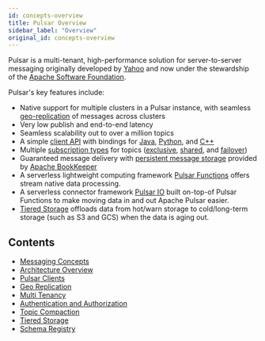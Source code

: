 ```yaml
---
id: concepts-overview
title: Pulsar Overview
sidebar_label: "Overview"
original_id: concepts-overview
---
```


Pulsar is a multi-tenant, high-performance solution for server-to-server messaging originally developed by [Yahoo](http://yahoo.github.io/) and now under the stewardship of the [Apache Software Foundation](https://www.apache.org/).

Pulsar's key features include:

* Native support for multiple clusters in a Pulsar instance, with seamless [geo-replication](administration-geo) of messages across clusters
* Very low publish and end-to-end latency
* Seamless scalability out to over a million topics
* A simple [client API](concepts-clients.md) with bindings for [Java](client-libraries-java.md), [Python](client-libraries-python.md), and [C++](client-libraries-cpp.md)
* Multiple [subscription types](concepts-messaging.md#subscription-types) for topics ([exclusive](concepts-messaging.md#exclusive), [shared](concepts-messaging.md#shared), and [failover](concepts-messaging.md#failover))
* Guaranteed message delivery with [persistent message storage](concepts-architecture-overview.md#persistent-storage) provided by [Apache BookKeeper](http://bookkeeper.apache.org/)
* A serverless lightweight computing framework [Pulsar Functions](functions-overview) offers stream native data processing.
* A serverless connector framework [Pulsar IO](io-overview) built on-top-of Pulsar Functions to make moving data in and out Apache Pulsar easier.
* [Tiered Storage](concepts-tiered-storage) offloads data from hot/warn storage to cold/long-term storage (such as S3 and GCS) when the data is aging out.

## Contents

- [Messaging Concepts](concepts-messaging.md)
- [Architecture Overview](concepts-architecture-overview.md)
- [Pulsar Clients](concepts-clients.md)
- [Geo Replication](concepts-replication.md)
- [Multi Tenancy](concepts-multi-tenancy.md)
- [Authentication and Authorization](concepts-authentication.md)
- [Topic Compaction](concepts-topic-compaction.md)
- [Tiered Storage](concepts-tiered-storage.md)
- [Schema Registry](concepts-schema-registry.md)
